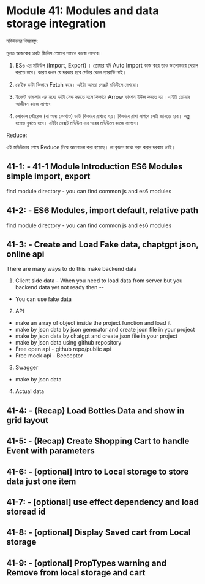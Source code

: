 # Module 41: Modules and data storage integration

মডিউলের বিষয়বস্তু:

মূলত আজকের চারটা জিনিস তোমার সামনে কাজে লাগবে।

1. ES৬ এর মডিউল (Import, Export) । তোমার যদি Auto Import কাজ করে তাও ভালোভাবে খেয়াল করতে হবে। কারণ কখন যে দরকার হবে সেটার কোন গ্যারান্টি নাই।

2. ফেইক ডাটা কিভাবে Fetch করে। এইটা আমরা নেক্সট মডিউলে দেখবো।

3. ইভেন্ট হ্যান্ডলার এর মধ্যে ডাটা সেন্ড করতে হলে কিভাবে Arrow ফাংশন ইউজ করতে হয়। এইটা তোমার আজীবন কাজে লাগবে

4. লোকাল স্টোরেজ (বা অন্য কোথাও) ডাটা কিভাবে রাখতে হয়। কিভাবে রাখা লাগবে সেটা জানতে হবে। অল্প হলেও বুঝতে হবে। এইটা নেক্সট মডিউল এর পরের মডিউলে কাজে লাগবে।

Reduce:

এই মডিউলের শেষে Reduce নিয়ে আলোচনা করা হয়েছে। না বুঝলে মাথা গরম করার দরকার নেই।

## 41-1: - 41-1 Module Introduction ES6 Modules simple import, export

find module directory - you can find common js and es6 modules

## 41-2: - ES6 Modules, import default, relative path

find module directory - you can find common js and es6 modules

## 41-3: - Create and Load Fake data, chaptgpt json, online api

There are many ways to do this make backend data

1. Client side data - When you need to load data from server but you backend data yet not ready then --

- You can use fake data

2. API

- make an array of object inside the project function and load it
- make by json data by json generator and create json file in your project
- make by json data by chatgpt and create json file in your project
- make by json data using github repository
- Free open api - github repo/public api
- Free mock api - Beeceptor

3. Swagger

- make by json data

4. Actual data

## 41-4: - (Recap) Load Bottles Data and show in grid layout

## 41-5: - (Recap) Create Shopping Cart to handle Event with parameters

## 41-6: - [optional] Intro to Local storage to store data just one item

## 41-7: - [optional] use effect dependency and load storead id

## 41-8: - [optional] Display Saved cart from Local storage

## 41-9: - [optional] PropTypes warning and Remove from local storage and cart
